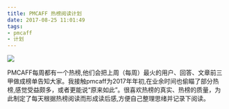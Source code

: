 ```yaml
---
title: PMCAFF 热榜阅读计划
date: 2017-08-25 11:01:49
tags:
- pmcaff 
- 计划 
---
```


![](http://ov4nwwjdl.bkt.clouddn.com/17-8-25/17809462.jpg)

PMCAFF每周都有一个热榜,他们会把上周（每周）最火的用户、回答、文章前三甲做成榜单告知大家。我接触pmcaff为2017年年初,在业余时间也偷瞄了部分热榜,感觉受益颇多，或者更能说“原来如此”。很喜欢热榜的真实、热榜的质量，为此制定了每天根据热榜阅读而形成读后感,方便自己整理思绪并记录下阅读。
<!--more-->


